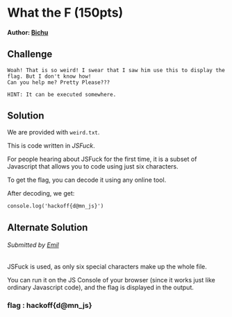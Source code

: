 # What the F (150pts)
#### Author: [Bichu](https://github.com/ben-jnr)
## Challenge
`Woah! That is so weird! I swear that I saw him use this to display the flag. But I don't know how!`  
`Can you help me? Pretty Please???`  

`HINT: It can be executed somewhere.`
## Solution
We are provided with `weird.txt`.

This is code written in *JSFuck*.

For people hearing about JSFuck for the first time, it is a subset of Javascript that allows you to code using just six characters.

To get the flag, you can decode it using any online tool.

After decoding, we get:
```
console.log('hackoff{d@mn_js}')
```
## Alternate Solution
###### Submitted by [Emil](https://github.com/TheSkullCrushr)
JSFuck is used, as only six special characters make up the whole file.

You can run it on the JS Console of your browser (since it works just like ordinary Javascript code), and the flag is displayed in the output.

### flag : hackoff{d@mn_js}

